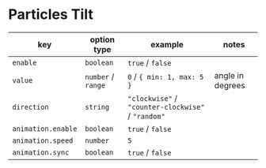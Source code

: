 # Particles Tilt

| key                | option type        | example                                            | notes            |
| ------------------ | ------------------ | -------------------------------------------------- | ---------------- |
| `enable`           | `boolean`          | `true` / `false`                                   |                  |
| `value`            | `number` / `range` | `0` / `{ min: 1, max: 5 }`                         | angle in degrees |
| `direction`        | `string`           | `"clockwise"` / `"counter-clockwise"` / `"random"` |                  |
| `animation.enable` | `boolean`          | `true` / `false`                                   |                  |
| `animation.speed`  | `number`           | `5`                                                |                  |
| `animation.sync`   | `boolean`          | `true` / `false`                                   |                  |
